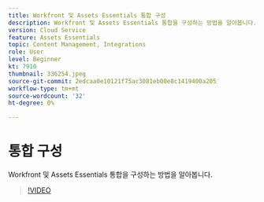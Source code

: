 ```yaml
---
title: Workfront 및 Assets Essentials 통합 구성
description: Workfront 및 Assets Essentials 통합을 구성하는 방법을 알아봅니다.
version: Cloud Service
feature: Assets Essentials
topic: Content Management, Integrations
role: User
level: Beginner
kt: 7910
thumbnail: 336254.jpeg
source-git-commit: 2edcaa0e10121f75ac3081eb00e8c1419400a205
workflow-type: tm+mt
source-wordcount: '32'
ht-degree: 0%

---
```



# 통합 구성

Workfront 및 Assets Essentials 통합을 구성하는 방법을 알아봅니다.

>[!VIDEO](https://video.tv.adobe.com/v/336254/?quality=12&learn=on)
